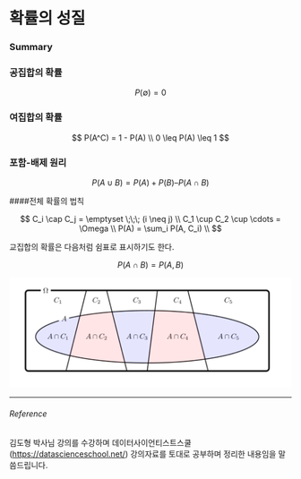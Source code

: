<script> MathJax.Hub.Queue(["Typeset",MathJax.Hub]); </script>

# 확률의 성질

### Summary

### 공집합의 확률

$$
P(\emptyset) = 0
$$

### 여집합의 확률

$$
P(A^C) = 1 - P(A) \\
0 \leq P(A) \leq 1
$$

### 포함-배제 원리

$$
P(A \cup B) = P(A) + P(B) – P(A \cap B)
$$

####전체 확률의 법칙

$$
C_i \cap C_j = \emptyset \;\;\; (i \neq j) \\
C_1 \cup C_2 \cup \cdots  = \Omega \\
P(A) = \sum_i P(A, C_i) \\
$$

교집합의 확률은 다음처럼 쉼표로 표시하기도 한다.

$$
P(A \cap B) = P(A, B)
$$

![image-20200326220259012.png](../../../resource/img/image-20200326220259012.png)

___________________________________
###### Reference
김도형 박사님 강의를 수강하며 데이터사이언티스트스쿨(https://datascienceschool.net/) 강의자료를 토대로 공부하며 정리한 내용임을 말씀드립니다.